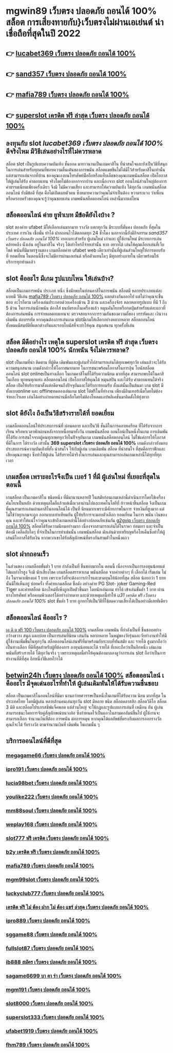 # mgwin89 เว็บตรง ปลอดภัย ถอนได้ 100%  สล็อต การเสี่ยงทายกับ}เว็บตรงไม่ผ่านเอเย่นต์   น่าเชื่อถือที่สุดในปี 2022 

## 👉 [lucabet369 เว็บตรง ปลอดภัย ถอนได้ 100%](https://heylink.me/madam168)
## 👉 [sand357 เว็บตรง ปลอดภัย ถอนได้ 100%](https://ufastar365.77m.io)
## 👉 [mafia789 เว็บตรง ปลอดภัย ถอนได้ 100%](https://heylink.me/madam168)
## 👉 [superslot เครดิต ฟรี ล่าสุด เว็บตรง ปลอดภัย ถอนได้ 100%](https://heylink.me/madam168)

## ลงทุนกับ slot ***lucabet369 เว็บตรง ปลอดภัย ถอนได้ 100%*** ดีจริงไหม มีวิธีเล่นอย่างไรที่ไม่ควรพลาด

 สล็อต slot เป็นรูปแบบความบันเทิง ชั้นยอด  มายาวนานเป็นเกมคาสิโน ที่น่าสนใจและยังเป็นวิธีที่สนุกในการเล่นสำหรับทุกคนที่ชอบความตื่นเต้นของการพนัน สล็อตแมชชีนไม่ได้มีไว้สำหรับคาสิโนเท่านั้น แต่สามารถเล่นจากที่บ้าน ของคุณเองบนโทรศัพท์มือถือหรือแท็บเล็ตของคุณเกมพนันสล็อต เปิดโอกาสให้ผู้เล่นได้รับ ค่าตอบแทน จริงโดยไม่ต้องออกจากบ้าน และเนื่องจาก slot ออนไลน์ส่วนใหญ่ต้องการค่าธรรมเนียมเพียงครั้งเดียว จึงมี ไม่มีความเสี่ยง และสามารถให้ความบันเทิง  ได้ทุกวัน เกมพนันสล็อตออนไลน์  ยังมีข้อดี ที่สุด คือไม่เปิดเผยตัวตน ซึ่งหมายความว่าคุณไม่จำเป็นต้อง หวาดระแวง ว่าเพื่อนหรือครอบครัวของคุณจะรู้ว่าคุณชอบเล่น เกมพนันสล็อตออนไลน์ เหล่านี้มากแค่ไหน


## สล็อตออนไลน์ ค่าย ยูฟ่าเบท มีข้อดียังไงบ้าง ?

 slot ของค่าย ufabet มีให้เลือกเล่นมากมาย  รางวัล  แตกทุกวัน มีระบบที่มั่นคง ปลอดภัย  ที่สุดในประเทศ การเงิน  เชื่อมั่น  ทำได้  ฝากถอนไวได้ตลอดทุก 24 ชั่วโมง นอกจากนี้ยังมีกิจกรรม *sand357 เว็บตรง ปลอดภัย ถอนได้ 100%*  เยอะแยะสำหรับ ผู้เล่นใหม่ เก่าและ ผู้ใช้งานใหม่ มีระบบการเล่น  คล้ายคลึง  นั่งเล่น อยู่ในคาสิโน  จริงๆ ได้เท่าไหร่ก็จ่ายเท่านั้น หาก อยากได้ เล่นให้คุณเลือกเล่นที่เว็บไชต์ พนันที่มีมาตรฐานของ เกมสล็อตค่าย ufabet  web เดียวเท่านั้นที่ผู้เล่นส่วนใหญ่ให้การตอบรับที่ ยอดเยี่ยม ในตอนนี้ซึ่งจะไม่มีการผ่านเอเย่นต์ หรือตัวแทนใดๆ มีทุกอย่างภายใน เดียวพร้อมให้บริการทุกท่านแล้ว


##  slot  คืออะไร มีเกม รูปแบบไหน ให้เล่นบ้าง?

 สล็อตเป็นเกมการพนัน ประเภท หนึ่ง ซึ่งมักพบในบ่อนคาสิโนการพนัน สล็อตมี หลายประเภทแต่ละแบบมี วิธีเล่น [mafia789 เว็บตรง ปลอดภัย ถอนได้ 100%](https://heylink.me/madam168)   แตกต่างกันออกไป แต่ไม่ว่าคุณจะชื่นชอบ อะไรก็ตาม เครื่องเล่นประกอบด้วยเครื่องม้วน 3 ม้วน และเครื่องจักร หลกหลายรูปแบบ ที่มี 1 ถึง 5 ม้วน ในการเล่นนักพนัน ต้องใส่ ธนบัตรลงในเครื่องแล้ว หมุนคันโยกหรือกดปุ่มสำหรับแต่ละแถวที่ต้องการเล่นพนัน  การจ่ายผลตอบแทนจะ ตรวจสอบจากการรวมกันของความถี่ของ บรรทัดและ เงินวางเดิมพัน ต่อบรรทัด  หากคุณต้องการเล่นเกม slotมีเกมให้เลือกอย่างหลากหลาย  สล็อตออนไลน์ ทั้งหมดมีสมบัติที่แตกต่างกันและรอบโบนัสที่จะทำให้คุณ สนุกสนาน ทุกครั้งที่เล่น


## สล็อต  มีดีอย่างไร เหตุใด  **superslot เครดิต ฟรี ล่าสุด เว็บตรง ปลอดภัย ถอนได้ 100%** นักพนัน จึงไม่ควรพลาด?

 slot เป็นเกมที่น่า ติดตาม ที่ผู้ติด เดิมพันและผู้เล่นทั่วไปสามารถเล่นได้ทุกเพศทุกวัย เล่นแล้วจะได้รับความสนุกสนาน เกมดังกล่าวให้โอกาสมากมาย ในการชนะพร้อมโอกาสในการลุ้น โบนัสสล็อตออนไลน์  slot onlineเป็นทางเลือก ในเกมคาสิโนที่ได้รับความนิยม มากที่สุด สามารถพบได้ในคาสิโนเกือบ ทุกหนทุกแห่ง  สล็อตออนไลน์ เปิดโอกาสให้คุณได้ หมุนสปิน และได้รับ ค่าตอบแทนได้จริง สล็อต  เปิดให้บริการมาตั้งแต่อดีตจนถึงปัจจุบันและได้รับการยอมรับ ตั้งแต่นั้นเป็นต้นมา เกม slot มีทั้งแบบonline และ offlineทดลองเล่นเกม slot ได้ฟรีในที่ทำงาน เพียงมีอินเทอร์เน็ตโดยไม่ต้องจ่ายอะไรเลย เล่นได้อย่างง่ายดายผ่านมือถือโดยไม่ต้องโหลดแอปพลิเคชั่นมาติดตั้งให้ยุ่งยาก 


##  slot  ดียังไง ถึงเป็นวิธีสร้างรายได้ที่ ยอดเยี่ยม 

 เกมสล็อตออนไลน์ให้ประสบการณ์ที่ ผ่อนคลาย และเป็นวิธี ชั้นดีในการคลายเครียด ที่ได้รับจากการเรียน หรือหาเวลาพักผ่อนหลังจากเหนื่อยมาทั้งวัน เกมพนันสล็อต ออนไลน์เป็นหนึ่งในเกม การเดิมพัน ที่ได้รับ การสนใจจากผู้คนทุกเพศทุกวัยในปัจจุบันเกม เกมพนันสล็อตออนไลน์  ไม่ใช่แค่การให้โอกาสที่ดีในการ ได้รางวัล เท่านั้น **369 superslot เว็บตรง ปลอดภัย ถอนได้ 100%** เกมดังกล่าวยังมอบประสบการณ์ความบันเทิงที่ทั้ง น่าสนใจ ให้กับผู้เล่น  เกมเดิมพัน สล็อต ที่น่าสนใจ ที่สุดคือกราฟิกและเสียงคุณภาพสูง ซึ่งทำให้ผู้เล่น ได้รับรายได้จริงในการเล่นและคุณสามารถเล่นเกมเหล่านี้ได้ทุกที่ทุกเวลา 


##  เกมสล็อต เพราะอะไรจึงเป็น เบอร์ 1 ที่มี ผู้เล่นใหม่ ที่เยอะที่สุดในตอนนี้

เกมสล็อต เป็นเกมคาสิโน ชนิดหนึ่ง ที่มีมานานหลายปี ในสมัยก่อนเกมเหล่านี้ดำเนินการโดยใช้เครื่องคันโยกเป็นหลัก ด้วยเหตุผลใดก็แล้วแต่เมื่อเวลาผ่านไปและเทคโนโลยีที่ ก้าวหน้าขึ้นสล็อต จึงเป็นเกมที่คุณสามารถเล่นผ่านคาสิโนออนไลน์ได้ เป็นที่ นิยมมากเพราะมีศักยภาพในการ จ่ายเงินที่สูงมาก แต่ไม่ใช่ว่าทุกเกมจะถูก ออกแบบเท่าเทียมกัน ผู้ให้บริการจะมอบตัวเลือก ยอดเยี่ยม ในการ พนัน เงินของคุณ และทำให้แน่ใจว่าคุณจะเข้าถึงเกมเหล่านี้ได้อย่างปลอดภัยเช่นกัน [g2gvip เว็บตรง ปลอดภัย ถอนได้ 100%](https://ufastar365.io1.me) สล็อตได้รับความนิยมอย่างมาก เนื่องจากสามารถเล่นได้ในราคา ย่อมเยา และจำเป็นต้องมี เคล็ดลับใดๆ ที่จำเป็นในการทำเช่นนั้น เกมพนันสล็อต มักเล่นด้วยเหรียญหรือโทเค็นซึ่งทำให้ผู้เล่นมีโอกาสได้รับเงิน หากพวกเขาได้รับสัญลักษณ์ที่ตรงกันสามตัวในหนึ่งแถว


##  slot ฝากถอนเร็ว 

ในส่วนของ เกมสล็อตขั้นต่ำ   1 บาท กำลังเป็นที่ ชื่นชอบมากใน ตอนนี้ เนื่องจากเป็นการลงทุนน้อยแต่ได้ผลกำไรสูง จึงมี นักเสี่ยงโชค  เกมสล็อตสรรหาเกม พนันสล็อต จากค่ายต่างๆ ที่ เลือกได้  เริ่มเล่น ไม่ถึง  ในราคาเพียงแค่ 1 บาท เพราะหวังที่จะต้องการกำไรและขาดทุนให้น้อยที่สุด สล็อต  น้อยกว่า   1 บาทนั้นมีให้เห็นอยู่ บ่อยครั้ง  ทั้งค่ายเกมสล็อต ชื่อดัง อย่างค่าย PG Slot- joker Gaming-Red Tiger และค่ายสล็อต น้องใหม่ที่เพิ่งถูกเปิดตัวขึ้นมา โดยนักเล่นเกม   ทำได้ เข้าเล่นขั้นต่ำ  1 บาท ผ่านทางโทรศัพท์ หรือคอมพิวเตอร์ได้อย่างง่ายดาย และด้วยเหตุผลนี้ทำให้ *u31 เครดิต ฟรี เว็บตรง ปลอดภัย ถอนได้ 100%* slot ขั้นต่ำ   1 บาท ถูกยกให้เป็นวิธีที่ใช้ลดความเสี่ยงได้เป็นอย่างดีเลยทีเดียว


## สล็อตออนไลน์ คืออะไร ?

 [เค ดิ ต ฟรี 100 เว็บตรง ปลอดภัย ถอนได้ 100%](https://ufa877.io1.me) เกมสล็อต เกมพนัน ที่กำลังเป็นที่ ชื่นชอบอย่างกว้างขวาง สนุก   แตกบ่อย  เป็นการเล่นที่นิยม เล่นกัน หลากหลาย ในหมู่ของวัยรุ่นและวัยทำงานทำให้มี ผู้ใช้งานเพิ่มขึ้นในทุกๆวัน  สล็อตออนไลน์เล่นฟรีที่มาพร้อมกับระบบที่ทันสมัย และ รายได้ สูงมากถือว่าเป็นทางเลือก ที่ดีที่สุดสำหรับผู้ที่ต้องการ ลงทุนน้อยและได้ รายได้ ที่เยอะถือว่าเป็นอีกหนึ่ง เล่นเกมพนันที่สร้างรายได้ ได้ทุกวันจริง ๆ เพราะเหตุผลนี้ทำให้คุณต้องมาลองดูว่าการเล่น slot ถือว่าเป็นการทำงานที่ดีที่สุด อีกหนึ่งวิธีเลยก็ว่าได้

##  [betwin24h เว็บตรง ปลอดภัย ถอนได้ 100%](https://heylink.me/madam168) สล็อตออนไลน์ เ คืออะไร มีจุดเด่นอะไรที่ทำให้ ผู้เล่นเดิมพันให้ได้รับความชื่นชอบ 

สล็อต เป็นเกมคาสิโนออนไลน์ที่มีมา นานกว่าทศวรรษเป็นหนึ่งในเกมที่ได้รับความ นิยม มากที่สุด ในประเทศไทย โดยมีผู้เล่น หลายล้านคนเล่นทุกวัน  slot มีหลาย ชนิด  สล็อตคลาสสิก สล็อตวิดีโอ สล็อต 3 มิติ และสล็อตโปรเกรสซีฟแจ็คพอต แต่ส่วนใหญ่ จะใช้กฎและรูปแบบการเล่นที่ เหมือน กัน ผู้เล่น สามารถชนะโดยการจับคู่สัญลักษณ์บนวงล้อ ซึ่งกำหนดไว้เป็นแถวในสามคอลัมน์ขึ้นไป  ผู้ใช้งานจะสามารถเลือก จำนวนเงินที่ต้อง การพนัน ต่อการหมุน หากคุณได้ผลลัพธ์ที่ตรงกับผลการออกรางวัล คุณก็จะได้ รับรางวัล ตามจำนวนเงินที่ เดิมพัน ในเกมนั้น ๆ


## บริการออนไลน์ที่ดีที่สุด

### [megagame66 เว็บตรง ปลอดภัย ถอนได้ 100%](https://atom.io/themes/sggame88%20เว็บตรง%20ปลอดภัย%20ถอนได้%20100%)
### [ipro191 เว็บตรง ปลอดภัย ถอนได้ 100%](https://atom.io/themes/777%20superslot%20เว็บตรง%20ปลอดภัย%20ถอนได้%20100%)
### [lucia98bet เว็บตรง ปลอดภัย ถอนได้ 100%](https://atom.io/themes/369%20superslot%20เว็บตรง%20ปลอดภัย%20ถอนได้%20100%)
### [youlike222 เว็บตรง ปลอดภัย ถอนได้ 100%](https://atom.io/themes/666%20superslot%20เว็บตรง%20ปลอดภัย%20ถอนได้%20100%)
### [mm88soul เว็บตรง ปลอดภัย ถอนได้ 100%](https://atom.io/themes/tsnow777%20เว็บตรง%20ปลอดภัย%20ถอนได้%20100%)
### [weplay168 เว็บตรง ปลอดภัย ถอนได้ 100%](https://atom.io/themes/pgfc168%20เว็บตรง%20ปลอดภัย%20ถอนได้%20100%)
### [slot777 ฟรี เครดิต เว็บตรง ปลอดภัย ถอนได้ 100%](https://atom.io/themes/okwin99%20เว็บตรง%20ปลอดภัย%20ถอนได้%20100%)
### [b2y เครดิต ฟรี เว็บตรง ปลอดภัย ถอนได้ 100%](https://atom.io/themes/sand191%20เว็บตรง%20ปลอดภัย%20ถอนได้%20100%)
### [mafia789 เว็บตรง ปลอดภัย ถอนได้ 100%](https://atom.io/themes/เครดิต%20ฟรี%20100%20ถอน%20ได้%20300%20เว็บตรง%20ปลอดภัย%20ถอนได้%20100%)
### [mgm99slot เว็บตรง ปลอดภัย ถอนได้ 100%](https://atom.io/themes/365%20superslot%20เว็บตรง%20ปลอดภัย%20ถอนได้%20100%)
### [luckyclub777 เว็บตรง ปลอดภัย ถอนได้ 100%](https://atom.io/themes/เครดิต%20ฟรี%202021%20เว็บตรง%20ปลอดภัย%20ถอนได้%20100%)
### [เครดิต ฟรี ไม่ ต้อง ฝาก ไม่ ต้อง แชร์ ล่าสุด เว็บตรง ปลอดภัย ถอนได้ 100%](https://atom.io/themes/ufabet1919%20เว็บตรง%20ปลอดภัย%20ถอนได้%20100%)
### [ipro889 เว็บตรง ปลอดภัย ถอนได้ 100%](https://atom.io/themes/superslot333%20เว็บตรง%20ปลอดภัย%20ถอนได้%20100%)
### [sggame88 เว็บตรง ปลอดภัย ถอนได้ 100%](https://atom.io/themes/mm88soul%20เว็บตรง%20ปลอดภัย%20ถอนได้%20100%)
### [fullslot87 เว็บตรง ปลอดภัย ถอนได้ 100%](https://atom.io/themes/banker789%20เว็บตรง%20ปลอดภัย%20ถอนได้%20100%)
### [ib888 สมัคร เว็บตรง ปลอดภัย ถอนได้ 100%](https://atom.io/themes/betwin24h%20เว็บตรง%20ปลอดภัย%20ถอนได้%20100%)
### [sagame6699 บา คา ร่า เว็บตรง ปลอดภัย ถอนได้ 100%](https://atom.io/themes/ufabet24s%20เว็บตรง%20ปลอดภัย%20ถอนได้%20100%)
### [mgm191 เว็บตรง ปลอดภัย ถอนได้ 100%](https://atom.io/themes/superslot%20เครดิต%20ฟรี%2050%20ล่าสุด%202021%20เว็บตรง%20ปลอดภัย%20ถอนได้%20100%)
### [slot8000 เว็บตรง ปลอดภัย ถอนได้ 100%](https://atom.io/themes/789pro%20เว็บตรง%20ปลอดภัย%20ถอนได้%20100%)
### [superslot333 เว็บตรง ปลอดภัย ถอนได้ 100%](https://atom.io/themes/g2gvip%20เว็บตรง%20ปลอดภัย%20ถอนได้%20100%)
### [ufabet1919 เว็บตรง ปลอดภัย ถอนได้ 100%](https://atom.io/themes/777%20superslot%20เครดิต%20ฟรี%2050%20เว็บตรง%20ปลอดภัย%20ถอนได้%20100%)
### [fhm789 เว็บตรง ปลอดภัย ถอนได้ 100%](https://atom.io/themes/mafia%20เครดิต%20ฟรี%2050%20ล่าสุด%20เว็บตรง%20ปลอดภัย%20ถอนได้%20100%)